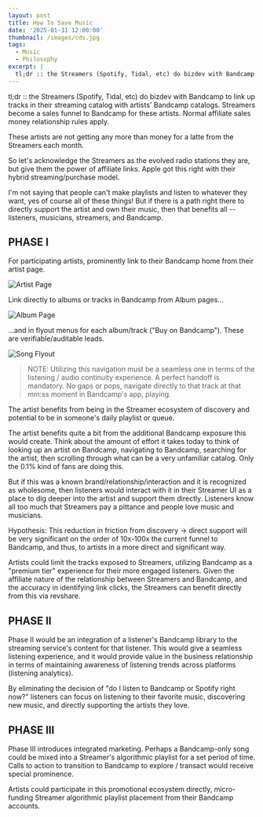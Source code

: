```yaml
---
layout: post
title: How To Save Music
date: '2025-01-31 12:00:00'
thumbnail: /images/cds.jpg
tags:
  - Music
  - Philosophy
excerpt: |
  tl;dr :: the Streamers (Spotify, Tidal, etc) do bizdev with Bandcamp to link up tracks in their streaming catalog with artists' Bandcamp catalogs. Streamers become a sales funnel to Bandcamp for these artists. Normal sales money relationship rules apply.
---
```


tl;dr :: the Streamers (Spotify, Tidal, etc) do bizdev with Bandcamp to link up tracks in their streaming catalog with artists' Bandcamp catalogs. Streamers become a sales funnel to Bandcamp for these artists. Normal affiliate sales money relationship rules apply.

These artists are not getting any more than money for a latte from the Streamers each month.

So let's acknowledge the Streamers as the evolved radio stations they are, but give them the power of affiliate links. Apple got this right with their hybrid streaming/purchase model.

I'm not saying that people can't make playlists and listen to whatever they want, yes of course all of these things! But if there is a path right there to directly support the artist and own their music, then that benefits all -- listeners, musicians, streamers, and Bandcamp.

## PHASE I

For participating artists, prominently link to their Bandcamp home from their artist page.

![Artist Page](/images/2025-01-31-save_music/artist_clipping.png)

Link directly to albums or tracks in Bandcamp from Album pages...

![Album Page](/images/2025-01-31-save_music/album_fdw.png)

...and in flyout menus for each album/track ("Buy on Bandcamp"). These are verifiable/auditable leads.

![Song Flyout](/images/2025-01-31-save_music/track_flyout_ebo.png)

> NOTE: Utilizing this navigation must be a seamless one in terms of the listening / audio continuity experience. A perfect handoff is mandatory. No gaps or pops, navigate directly to that track at that mm:ss moment in Bandcamp's app, playing.

The artist benefits from being in the Streamer ecosystem of discovery and potential to be in someone's daily playlist or queue.

The artist benefits quite a bit from the additional Bandcamp exposure this would create. Think about the amount of effort it takes today to think of looking up an artist on Bandcamp, navigating to Bandcamp, searching for the artist, then scrolling through what can be a very unfamiliar catalog. Only the 0.1% kind of fans are doing this.

But if this was a known brand/relationship/interaction and it is recognized as wholesome, then listeners would interact with it in their Streamer UI as a place to dig deeper into the artist and support them directly. Listeners know all too much that Streamers pay a pittance and people love music and musicians.

Hypothesis: This reduction in friction from discovery -> direct support will be very significant on the order of 10x-100x the current funnel to Bandcamp, and thus, to artists in a more direct and significant way.

Artists could limit the tracks exposed to Streamers, utilizing Bandcamp as a "premium tier" experience for their more engaged listeners. Given the affiliate nature of the relationship between Streamers and Bandcamp, and the accuracy in identifying link clicks, the Streamers can benefit directly from this via revshare.

## PHASE II

Phase II would be an integration of a listener's Bandcamp library to the streaming service's content for that listener. This would give a seamless listening experience, and it would provide value in the business relationship in terms of maintaining awareness of listening trends across platforms (listening analytics).

By eliminating the decision of "do I listen to Bandcamp or Spotify right now?" listeners can focus on listening to their favorite music, discovering new music, and directly supporting the artists they love.

## PHASE III

Phase III introduces integrated marketing. Perhaps a Bandcamp-only song could be mixed into a Streamer's algorithmic playlist for a set period of time. Calls to action to transition to Bandcamp to explore / transact would receive special prominence.

Artists could participate in this promotional ecosystem directly, micro-funding Streamer algorithmic playlist placement from their Bandcamp accounts.
